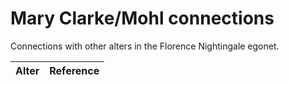 # Mary Clarke/Mohl connections
Connections with other alters in the Florence Nightingale egonet.

| Alter  | Reference|
| ------------- |------------- |
